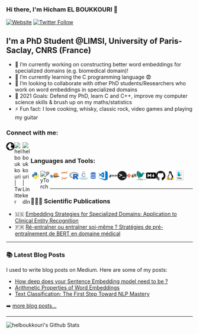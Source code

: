 ### Hi there, I'm Hicham EL BOUKKOURI 👋

[![Website](https://img.shields.io/website?label=https%3A%2F%2Fhelboukkouri.github.io%2Fblog%2F&style=for-the-badge&url=https%3A%2F%2Fhelboukkouri.github.io%2Fblog%2F)](https://helboukkouri.github.io/blog/)
[![Twitter Follow](https://img.shields.io/twitter/follow/helboukkouri?color=1DA1F2&logo=twitter&style=for-the-badge)](https://twitter.com/intent/follow?original_referer=https%3A%2F%2Fgithub.com%2Fhelboukkouri&screen_name=helboukkouri)

## I'm a PhD Student @LIMSI, University of Paris-Saclay, CNRS (France)

- 🔭 I’m currently working on constructing better word embeddings for specialized domains (e.g. biomedical domain)!
- 🌱 I’m currently learning the C programming language 😨
- 👯 I’m looking to collaborate with other PhD students/Researchers who work on word embeddings in specialized domains
- 🥅 2021 Goals: Defend my PhD, learn C and C++, improve my computer science skills & brush up on my maths/statistics
- ⚡ Fun fact: I love cooking, whisky, classic rock, video games and playing my guitar

### Connect with me:

[<img align="left" alt="https://helboukkouri.github.io/blog/" width="22px" src="https://raw.githubusercontent.com/iconic/open-iconic/master/svg/globe.svg" />][website]
[<img align="left" alt="helboukkouri | Twitter" width="22px" src="https://cdn.jsdelivr.net/npm/simple-icons@v3/icons/twitter.svg" />][twitter]
[<img align="left" alt="helboukkouri | LinkedIn" width="22px" src="https://cdn.jsdelivr.net/npm/simple-icons@v3/icons/linkedin.svg" />][linkedin]

<br />

### Languages and Tools:

<img align="left" alt="Python" width="26px" src="https://raw.githubusercontent.com/github/explore/80688e429a7d4ef2fca1e82350fe8e3517d3494d/topics/python/python.png" />

<img align="left" alt="PyTorch" width="26px" src="https://raw.githubusercontent.com/pytorch/pytorch/b85568a54a9c60986235ad1e0cc5dffc71b9d5b1/docs/source/_static/img/pytorch-logo-flame.svg" />

<img align="left" alt="Scikit-Learn" width="26px" src="https://raw.githubusercontent.com/github/explore/80688e429a7d4ef2fca1e82350fe8e3517d3494d/topics/scikit-learn/scikit-learn.png" />

<img align="left" alt="Jupyter Notebook" width="26px" src="https://raw.githubusercontent.com/github/explore/80688e429a7d4ef2fca1e82350fe8e3517d3494d/topics/jupyter-notebook/jupyter-notebook.png" />

<img align="left" alt="R" width="26px" src="https://raw.githubusercontent.com/github/explore/80688e429a7d4ef2fca1e82350fe8e3517d3494d/topics/r/r.png" />

<img align="left" alt="C" width="26px" src="https://raw.githubusercontent.com/github/explore/80688e429a7d4ef2fca1e82350fe8e3517d3494d/topics/c/c.png" />

<img align="left" alt="SQL" width="26px" src="https://raw.githubusercontent.com/github/explore/80688e429a7d4ef2fca1e82350fe8e3517d3494d/topics/sql/sql.png" />

<img align="left" alt="Visual Studio Code" width="26px" src="https://raw.githubusercontent.com/github/explore/80688e429a7d4ef2fca1e82350fe8e3517d3494d/topics/visual-studio-code/visual-studio-code.png" />

<img align="left" alt="bash" width="26px" src="https://raw.githubusercontent.com/github/explore/80688e429a7d4ef2fca1e82350fe8e3517d3494d/topics/bash/bash.png" />

<img align="left" alt="Terminal" width="26px" src="https://raw.githubusercontent.com/github/explore/80688e429a7d4ef2fca1e82350fe8e3517d3494d/topics/terminal/terminal.png" />

<img align="left" alt="Git" width="26px" src="https://raw.githubusercontent.com/github/explore/80688e429a7d4ef2fca1e82350fe8e3517d3494d/topics/git/git.png" />

<img align="left" alt="LaTeX" width="26px" src="https://raw.githubusercontent.com/github/explore/80688e429a7d4ef2fca1e82350fe8e3517d3494d/topics/latex/latex.png" />

<img align="left" alt="Markdown" width="26px" src="https://raw.githubusercontent.com/github/explore/80688e429a7d4ef2fca1e82350fe8e3517d3494d/topics/markdown/markdown.png" />

<img align="left" alt="GitHub" width="26px" src="https://raw.githubusercontent.com/github/explore/78df643247d429f6cc873026c0622819ad797942/topics/github/github.png" />

<img align="left" alt="Linux" width="26px" src="https://raw.githubusercontent.com/github/explore/80688e429a7d4ef2fca1e82350fe8e3517d3494d/topics/linux/linux.png" />

<img align="left" alt="MacOS" width="26px" src="https://raw.githubusercontent.com/github/explore/80688e429a7d4ef2fca1e82350fe8e3517d3494d/topics/macos/macos.png" />

<br />
<br />

---

### 👨🏻‍🔬 Scientific Publications

* 🇺🇸 <a href="{{site.baseurl}}/assets/pdf/acl_srw_2019_en.pdf">Embedding Strategies for Specialized Domains: Application to Clinical Entity Recognition</a>
* 🇫🇷 <a href="{{site.baseurl}}/assets/pdf/recital_2020_fr.pdf">Ré-entraîner ou entraîner soi-même ? Stratégies de pré-entraînement de BERT en domaine médical</a>

---

### 📚 Latest Blog Posts

I used to write blog posts on Medium. Here are some of my posts:
- [How deep does your Sentence Embedding model need to be ?](https://medium.com/data-from-the-trenches/how-deep-does-your-sentence-embedding-model-need-to-be-cdffa191cb53)
- [Arithmetic Properties of Word Embeddings](https://medium.com/data-from-the-trenches/arithmetic-properties-of-word-embeddings-e918e3fda2ac)
- [Text Classification: The First Step Toward NLP Mastery](https://medium.com/data-from-the-trenches/text-classification-the-first-step-toward-nlp-mastery-f5f95d525d73)

➡️ [more blog posts...](https://helboukkouri.github.io/blog/about/)

---

<img align="left" alt="helboukkouri's Github Stats" src="https://github-readme-stats.vercel.app/api?username=helboukkouri&show_icons=true&hide_border=true&count_private=true" />

[website]: https://helboukkouri.github.io/blog/
[twitter]: https://twitter.com/helboukkouri
[linkedin]: https://www.linkedin.com/in/helboukkouri/
